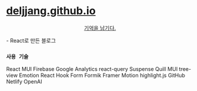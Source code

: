 # [deljjang.github.io](https://deljjang.github.io)

<p align="center">
<a href="https://deljjang.github.io">
기억을 남기다.
</a>
</p>
- React로 만든 블로그

### `사용 기술`
React
MUI
Firebase
Google Analytics
react-query
Suspense
Quill
MUI tree-view
Emotion
React Hook Form
Formik
Framer Motion
highlight.js
GitHub
Netlify
OpenAI
